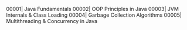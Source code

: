 00001| Java Fundamentals
00002| OOP Principles in Java
00003| JVM Internals & Class Loading
00004| Garbage Collection Algorithms
00005| Multithreading & Concurrency in Java